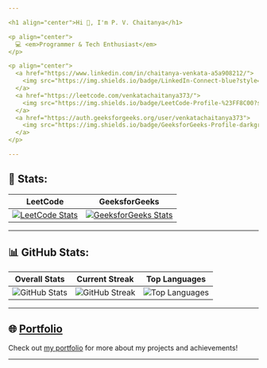 ```yaml
---

<h1 align="center">Hi 👋, I'm P. V. Chaitanya</h1>

<p align="center">
  💻 <em>Programmer & Tech Enthusiast</em>
</p>

<p align="center">
  <a href="https://www.linkedin.com/in/chaitanya-venkata-a5a908212/">
    <img src="https://img.shields.io/badge/LinkedIn-Connect-blue?style=for-the-badge&logo=linkedin" alt="LinkedIn"/>
  </a>
  <a href="https://leetcode.com/venkatachaitanya373/">
    <img src="https://img.shields.io/badge/LeetCode-Profile-%23FF8C00?style=for-the-badge&logo=leetcode" alt="LeetCode"/>
  </a>
  <a href="https://auth.geeksforgeeks.org/user/venkatachaitanya373">
    <img src="https://img.shields.io/badge/GeeksforGeeks-Profile-darkgreen?style=for-the-badge&logo=geeksforgeeks" alt="GeeksforGeeks"/>
  </a>
</p>

---
```


## 🚀 Stats:
| **LeetCode** | **GeeksforGeeks** |
|:------------:|:-----------------:|
| [![LeetCode Stats](https://leetcard.jacoblin.cool/venkatachaitanya373?theme=dark)](https://leetcode.com/venkatachaitanya373/) | [![GeeksforGeeks Stats](https://geeks-for-geeks-stats-api-napiyo.vercel.app/?userName=venkatachaitanya373)](https://auth.geeksforgeeks.org/user/venkatachaitanya373) |

---

## 📊 GitHub Stats:
| **Overall Stats** | **Current Streak** | **Top Languages** |
|:-----------------:|:------------------:|:-----------------:|
| ![GitHub Stats](https://github-readme-stats.vercel.app/api?username=pvchaitanya8&theme=dark&hide_border=false&include_all_commits=false&count_private=false) | ![GitHub Streak](https://github-readme-streak-stats.herokuapp.com/?user=pvchaitanya8&theme=dark&hide_border=false) | ![Top Languages](https://github-readme-stats.vercel.app/api/top-langs/?username=pvchaitanya8&theme=dark&hide_border=false&include_all_commits=false&count_private=false&layout=compact) |

---

## 🌐 [Portfolio](https://pvchaitanya8.github.io/portfolio/)
Check out [my portfolio](https://pvchaitanya8.github.io/portfolio/) for more about my projects and achievements!

---
